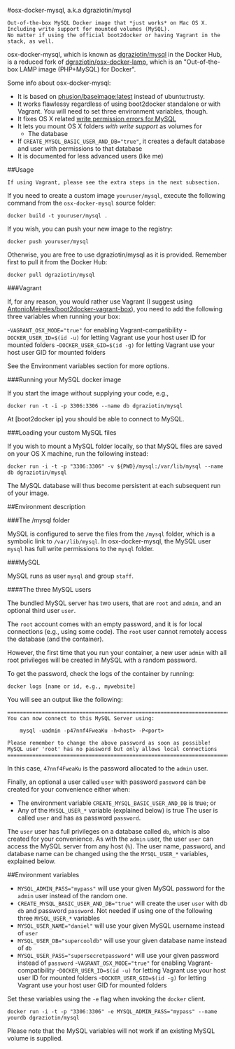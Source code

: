 #osx-docker-mysql, a.k.a dgraziotin/mysql

    Out-of-the-box MySQL Docker image that *just works* on Mac OS X.
    Including write support for mounted volumes (MySQL).
    No matter if using the official boot2docker or having Vagrant in the stack, as well.

osx-docker-mysql, which is known as 
[dgraziotin/mysql](https://registry.hub.docker.com/u/dgraziotin/mysql/) 
in the Docker Hub, is a reduced fork of 
[dgraziotin/osx-docker-lamp](https://github.com/dgraziotin/osx-docker-lamp), 
which is an "Out-of-the-box LAMP image (PHP+MySQL) for Docker". 

Some info about osx-docker-mysql:

- It is based on [phusion/baseimage:latest](http://phusion.github.io/baseimage-docker/)
  instead of ubuntu:trusty.
- It works flawlessy regardless of using boot2docker standalone or with Vagrant. You will need to set three environment variables, though.
- It fixes OS X related [write permission errors for MySQL](https://github.com/boot2docker/boot2docker/issues/581)
- It lets you mount OS X folders *with write support* as volumes for
  - The database
- If `CREATE_MYSQL_BASIC_USER_AND_DB="true"`, it creates a default database and user with permissions to that database
- It is documented for less advanced users (like me)

##Usage

    If using Vagrant, please see the extra steps in the next subsection.

If you need to create a custom image `youruser/mysql`, 
execute the following command from the `osx-docker-mysql` source folder:

    docker build -t youruser/mysql .

If you wish, you can push your new image to the registry:

    docker push youruser/mysql

Otherwise, you are free to use dgraziotin/mysql as it is provided. Remember first
to pull it from the Docker Hub:

    docker pull dgraziotin/mysql

###Vagrant

If, for any reason, you would rather use Vagrant (I suggest using [AntonioMeireles/boot2docker-vagrant-box](https://github.com/AntonioMeireles/boot2docker-vagrant-box)), you need to add the following three variables when running your box:

-`VAGRANT_OSX_MODE="true"` for enabling Vagrant-compatibility
-`DOCKER_USER_ID=$(id -u)` for letting Vagrant use your host user ID for mounted folders
-`DOCKER_USER_GID=$(id -g)` for letting Vagrant use your host user GID for mounted folders

See the Environment variables section for more options.

###Running your MySQL docker image

If you start the image without supplying your code, e.g.,

    docker run -t -i -p 3306:3306 --name db dgraziotin/mysql

At [boot2docker ip] you should be able to connect to MySQL.

###Loading your custom MySQL files

If you wish to mount a MySQL folder locally, so that MySQL files are saved on your
OS X machine, run the following instead:

    docker run -i -t -p "3306:3306" -v ${PWD}/mysql:/var/lib/mysql --name db dgraziotin/mysql

The MySQL database will thus become persistent at each subsequent run of your image.

##Environment description

###The /mysql folder

MySQL is configured to serve the files from the `/mysql` folder, which is a symbolic
link to `/var/lib/mysql`. In osx-docker-mysql, the MySQL user `mysql` 
has full write permissions to the `mysql` folder.

###MySQL

MySQL runs as user `mysql` and group `staff`.

####The three MySQL users

The bundled MySQL server has two users, that are `root` and `admin`, and an optional
third user `user`.

The `root` account comes with an empty password, and it is for local connections
(e.g., using some code). The `root` user cannot remotely access the database 
(and the container).

However, the first time that you run your container, a new user `admin` 
with all root privileges  will be created in MySQL with a random password. 

To get the password, check the logs of the container by running:

    docker logs [name or id, e.g., mywebsite]

You will see an output like the following:

    ========================================================================
    You can now connect to this MySQL Server using:

        mysql -uadmin -p47nnf4FweaKu -h<host> -P<port>

    Please remember to change the above password as soon as possible!
    MySQL user 'root' has no password but only allows local connections
    ========================================================================

In this case, `47nnf4FweaKu` is the password allocated to the `admin` user.

Finally, an optional a user called `user` with password `password` can be created for your convenience either when:
 - The environment variable `CREATE_MYSQL_BASIC_USER_AND_DB` is true; or
 - Any of the `MYSQL_USER_*` variable (explained below) is true
The user is called `user` and has as password `password`.

The `user` user has full privileges on a database called `db`, which is also created
for your convenience. As with the `admin` user, the user `user` can access
the MySQL server from any host (`%`).
The user name, password, and database name can be changed using
the the `MYSQL_USER_*` variables, explained below.

##Environment variables

- `MYSQL_ADMIN_PASS="mypass"` will use your given MySQL password for the `admin`
user instead of the random one.
- `CREATE_MYSQL_BASIC_USER_AND_DB="true"` will create the user `user` with db `db` and password `password`. Not needed if using one of the following three `MYSQL_USER_*` variables
- `MYSQL_USER_NAME="daniel"` will use your given MySQL username instead of `user`
- `MYSQL_USER_DB="supercooldb"` will use your given database name instead of `db`
- `MYSQL_USER_PASS="supersecretpassword"` will use your given password  instead of `password`
-`VAGRANT_OSX_MODE="true"` for enabling Vagrant-compatibility
-`DOCKER_USER_ID=$(id -u)` for letting Vagrant use your host user ID for mounted folders
-`DOCKER_USER_GID=$(id -g)` for letting Vagrant use your host user GID for mounted folders

Set these variables using the `-e` flag when invoking the `docker` client.

    docker run -i -t -p "3306:3306" -e MYSQL_ADMIN_PASS="mypass" --name yourdb dgraziotin/mysql

Please note that the MySQL variables will not work if an existing MySQL volume is supplied.
